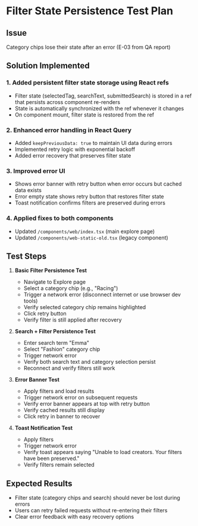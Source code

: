 # Filter State Persistence Test Plan

## Issue
Category chips lose their state after an error (E-03 from QA report)

## Solution Implemented

### 1. Added persistent filter state storage using React refs
- Filter state (selectedTag, searchText, submittedSearch) is stored in a ref that persists across component re-renders
- State is automatically synchronized with the ref whenever it changes
- On component mount, filter state is restored from the ref

### 2. Enhanced error handling in React Query
- Added `keepPreviousData: true` to maintain UI data during errors
- Implemented retry logic with exponential backoff
- Added error recovery that preserves filter state

### 3. Improved error UI
- Shows error banner with retry button when error occurs but cached data exists
- Error empty state shows retry button that restores filter state
- Toast notification confirms filters are preserved during errors

### 4. Applied fixes to both components
- Updated `/components/web/index.tsx` (main explore page)
- Updated `/components/web-static-old.tsx` (legacy component)

## Test Steps

1. **Basic Filter Persistence Test**
   - Navigate to Explore page
   - Select a category chip (e.g., "Racing")
   - Trigger a network error (disconnect internet or use browser dev tools)
   - Verify selected category chip remains highlighted
   - Click retry button
   - Verify filter is still applied after recovery

2. **Search + Filter Persistence Test**
   - Enter search term "Emma"
   - Select "Fashion" category chip
   - Trigger network error
   - Verify both search text and category selection persist
   - Reconnect and verify filters still work

3. **Error Banner Test**
   - Apply filters and load results
   - Trigger network error on subsequent requests
   - Verify error banner appears at top with retry button
   - Verify cached results still display
   - Click retry in banner to recover

4. **Toast Notification Test**
   - Apply filters
   - Trigger network error
   - Verify toast appears saying "Unable to load creators. Your filters have been preserved."
   - Verify filters remain selected

## Expected Results
- Filter state (category chips and search) should never be lost during errors
- Users can retry failed requests without re-entering their filters
- Clear error feedback with easy recovery options
